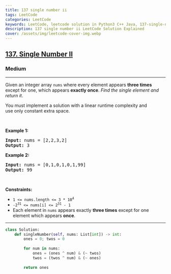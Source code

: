 ```yaml
---
title: 137 single number ii
tags: LeetCode
categories: LeetCode
keywords: LeetCode, leetcode solution in Python3 C++ Java, 137-single-number-ii solution
description: 137 single number ii LeetCode Solution Explained
cover: /assets/img/leetcode-cover-img.webp
---
```





<h2><a href="https://leetcode.com/problems/single-number-ii/">137. Single Number II</a></h2><h3>Medium</h3><hr><div><p>Given an integer array <code>nums</code> where&nbsp;every element appears <strong>three times</strong> except for one, which appears <strong>exactly once</strong>. <em>Find the single element and return it</em>.</p>

<p>You must&nbsp;implement a solution with a linear runtime complexity and use&nbsp;only constant&nbsp;extra space.</p>

<p>&nbsp;</p>
<p><strong>Example 1:</strong></p>
<pre><strong>Input:</strong> nums = [2,2,3,2]
<strong>Output:</strong> 3
</pre><p><strong>Example 2:</strong></p>
<pre><strong>Input:</strong> nums = [0,1,0,1,0,1,99]
<strong>Output:</strong> 99
</pre>
<p>&nbsp;</p>
<p><strong>Constraints:</strong></p>

<ul>
	<li><code>1 &lt;= nums.length &lt;= 3 * 10<sup>4</sup></code></li>
	<li><code>-2<sup>31</sup> &lt;= nums[i] &lt;= 2<sup>31</sup> - 1</code></li>
	<li>Each element in <code>nums</code> appears exactly <strong>three times</strong> except for one element which appears <strong>once</strong>.</li>
</ul>
</div>

---




```python
class Solution:
    def singleNumber(self, nums: List[int]) -> int:
        ones = 0; twos = 0
        
        for num in nums:
            ones = (ones ^ num) & (~ twos)
            twos = (twos ^ num) & (~ ones)
        
        return ones
```
